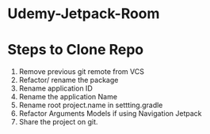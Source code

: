 # Udemy-Jetpack-Room

# Steps to Clone Repo

1.	Remove previous git remote from VCS
2.	Refactor/ rename the package
3.	Rename application ID
4.	Rename the application Name
5.	Rename root project.name in settting.gradle
6.	Refactor Arguments Models if using Navigation Jetpack
7.	Share the project on git.

